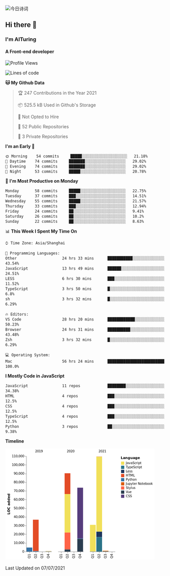 <img alt="今日诗词" src="https://v2.jinrishici.com/one.svg?font-size=30&spacing=2&color=skyblue" style="max-width:100%; display: block; margin: 0 auto;">

## Hi there 👋
### I'm AITuring
#### A Front-end developer

<!-- <img src="./dhx.gif" width="400px"/> -->

<!--START_SECTION:waka-->
![Profile Views](http://img.shields.io/badge/Profile%20Views-1-blue)

![Lines of code](https://img.shields.io/badge/From%20Hello%20World%20I%27ve%20Written-347445%20lines%20of%20code-blue)

**🐱 My Github Data** 

> 🏆 247 Contributions in the Year 2021
 > 
> 📦 525.5 kB Used in Github's Storage 
 > 
> 🚫 Not Opted to Hire
 > 
> 📜 52 Public Repositories 
 > 
> 🔑 3 Private Repositories  
 > 
**I'm an Early 🐤** 

```text
🌞 Morning    54 commits     █████░░░░░░░░░░░░░░░░░░░░   21.18% 
🌆 Daytime    74 commits     ███████░░░░░░░░░░░░░░░░░░   29.02% 
🌃 Evening    74 commits     ███████░░░░░░░░░░░░░░░░░░   29.02% 
🌙 Night      53 commits     █████░░░░░░░░░░░░░░░░░░░░   20.78%

```
📅 **I'm Most Productive on Monday** 

```text
Monday       58 commits     █████░░░░░░░░░░░░░░░░░░░░   22.75% 
Tuesday      37 commits     ███░░░░░░░░░░░░░░░░░░░░░░   14.51% 
Wednesday    55 commits     █████░░░░░░░░░░░░░░░░░░░░   21.57% 
Thursday     33 commits     ███░░░░░░░░░░░░░░░░░░░░░░   12.94% 
Friday       24 commits     ██░░░░░░░░░░░░░░░░░░░░░░░   9.41% 
Saturday     26 commits     ██░░░░░░░░░░░░░░░░░░░░░░░   10.2% 
Sunday       22 commits     ██░░░░░░░░░░░░░░░░░░░░░░░   8.63%

```


📊 **This Week I Spent My Time On** 

```text
⌚︎ Time Zone: Asia/Shanghai

💬 Programming Languages: 
Other                    24 hrs 33 mins      ███████████░░░░░░░░░░░░░░   43.54% 
JavaScript               13 hrs 49 mins      ██████░░░░░░░░░░░░░░░░░░░   24.51% 
LESS                     6 hrs 30 mins       ███░░░░░░░░░░░░░░░░░░░░░░   11.52% 
TypeScript               3 hrs 50 mins       █░░░░░░░░░░░░░░░░░░░░░░░░   6.8% 
sh                       3 hrs 32 mins       █░░░░░░░░░░░░░░░░░░░░░░░░   6.29%

🔥 Editors: 
VS Code                  28 hrs 20 mins      ████████████░░░░░░░░░░░░░   50.23% 
Browser                  24 hrs 31 mins      ██████████░░░░░░░░░░░░░░░   43.48% 
Zsh                      3 hrs 32 mins       █░░░░░░░░░░░░░░░░░░░░░░░░   6.29%

💻 Operating System: 
Mac                      56 hrs 24 mins      █████████████████████████   100.0%

```

**I Mostly Code in JavaScript** 

```text
JavaScript               11 repos            ████████░░░░░░░░░░░░░░░░░   34.38% 
HTML                     4 repos             ███░░░░░░░░░░░░░░░░░░░░░░   12.5% 
CSS                      4 repos             ███░░░░░░░░░░░░░░░░░░░░░░   12.5% 
TypeScript               4 repos             ███░░░░░░░░░░░░░░░░░░░░░░   12.5% 
Python                   3 repos             ██░░░░░░░░░░░░░░░░░░░░░░░   9.38%

```


**Timeline**

![Chart not found](https://raw.githubusercontent.com/AITuring/AITuring/main/charts/bar_graph.png) 


 Last Updated on 07/07/2021
<!--END_SECTION:waka-->


